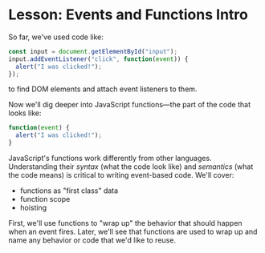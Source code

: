 # Lesson: Events and Functions Intro

So far, we've used code like:

```js
const input = document.getElementById("input");
input.addEventListener("click", function(event)) {
  alert("I was clicked!");
});
```

to find DOM elements and attach event listeners to them.

Now we'll dig deeper into JavaScript functions—the part of the code that looks like:

```js
function(event) {
  alert("I was clicked!");
}
```

JavaScript's functions work differently from other languages. Understanding their _syntax_ (what the code look like) and _semantics_ (what the code means) is critical to writing event-based code. We'll cover:

- functions as "first class" data
- function scope
- hoisting

First, we'll use functions to "wrap up" the behavior that should happen when an event fires. Later, we'll see that functions are used to wrap up and name any behavior or code that we'd like to reuse.
